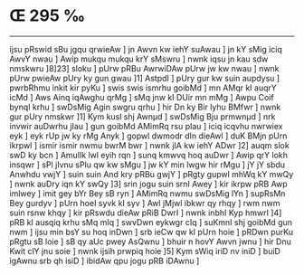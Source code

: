# Œ 295 ‰
---
ijsu pRswid sBu jgqu qrwieAw ] jn Awvn kw iehY suAwau ] jn kY sMig
iciq AwvY nwau ] Awip mukqu mukqu krY sMswru ] nwnk iqsu jn kau sdw
nmskwru ]8]23] sloku ] pUrw pRBu AwrwiDAw pUrw jw kw nwau ] nwnk
pUrw pwieAw pUry ky gun gwau ]1] AstpdI ] pUry gur kw suin aupdysu ]
pwrbRhmu inkit kir pyKu ] swis swis ismrhu goibMd ] mn AMqr kI auqrY
icMd ] Aws Ainq iqAwghu qrMg ] sMq jnw kI DUir mn mMg ] Awpu Coif
bynqI krhu ] swDsMig Agin swgru qrhu ] hir Dn ky Bir lyhu BMfwr ]
nwnk gur pUry nmskwr ]1] Kym kusl shj Awnµd ] swDsMig Bju prmwnµd
] nrk invwir auDwrhu jIau ] gun goibMd AMimRq rsu pIau ] iciq icqvhu
nwrwiex eyk ] eyk rUp jw ky rMg Anyk ] gopwl dwmodr dIn dieAwl ]
duK BMjn pUrn ikrpwl ] ismir ismir nwmu bwrM bwr ] nwnk jIA kw
iehY ADwr ]2] auqm slok swD ky bcn ] AmulIk lwl eyih rqn ] sunq
kmwvq hoq auDwr ] Awip qrY lokh insqwr ] sPl jIvnu sPlu qw kw sMgu
] jw kY min lwgw hir rMgu ] jY jY sbdu Anwhdu vwjY ] suin suin And kry
pRBu gwjY ] pRgty gupwl mhWq kY mwQy ] nwnk auDry iqn kY swQy ]3]
srin jogu suin srnI Awey ] kir ikrpw pRB Awp imlwey ] imit gey bYr
Bey sB ryn ] AMimRq nwmu swDsMig lYn ] supRsMn Bey gurdyv ] pUrn hoeI
syvk kI syv ] Awl jMjwl ibkwr qy rhqy ] rwm nwm suin rsnw khqy ]
kir pRswdu dieAw pRiB DwrI ] nwnk inbhI Kyp hmwrI ]4] pRB kI
ausqiq krhu sMq mIq ] swvDwn eykwgr cIq ] suKmnI shj goibMd gun
nwm ] ijsu min bsY su hoq inDwn ] srb ieCw qw kI pUrn hoie ] pRDwn
purKu pRgtu sB loie ] sB qy aUc pwey AsQwnu ] bhuir n hovY Awvn jwnu ]
hir Dnu Kwit clY jnu soie ] nwnk ijsih prwpiq hoie ]5] Kym sWiq
iriD nv iniD ] buiD igAwnu srb qh isiD ] ibidAw qpu jogu pRB iDAwnu
]
####
